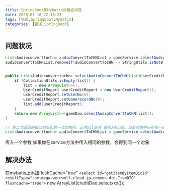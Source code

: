 ```yaml
---
title: SpringBoot和Mybatis的组合问题
date: 2020-07-10 22:16:23
tags: [错误,SpringBoot,Mybatis]
categories: [错误,SpringBoot]
---
```

## 问题状况

```java
List<Audioconverttochn> audioConvertToCHNList = gameService.selectAudioConvertToCHN(hangUpList);
audioConvertToCHNList.removeIf(audioConvertToCHN -> StringUtils.isNotBlank(audioConvertToCHN.getResult()));


public List<Audioconverttochn> selectAudioConvertToCHN(List<UserCreditReport> list) {
    if (CollectionUtils.isEmpty(list)) {
        list = new ArrayList<>();
        UserCreditReport userCreditReport = new UserCreditReport();
        userCreditReport.setUserNo(0);
        userCreditReport.setGamerecordNo(0);
        list.add(userCreditReport);
    }
    return new ArrayList<>(gameDao.selectAudioConvertToCHN(list));
}

// 第二次返回的接口地址和第一次的相同，正常sql查询 会有3条记录，但是对象中只存在一条
List<Audioconverttochn> audioConvertToCHNList = gameService.selectAudioConvertToCHN(hangUpList);
```

传入一个参数
如果你在service方法中传入相同的参数，会得到同一个对象

## 解决办法

在mybatis上添加flushCache="true"
`<select id="getItemByItemDicId" resultType="com.mega.werewolf.cloud.jp.common.dto.ItemDTO" flushCache="true">`
new ArrayList(creditDao.selectxxx());
